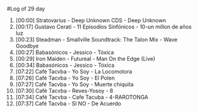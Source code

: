 #Log of 29 day

1. [00:00] Stratovarius - Deep Unknown CDS - Deep Unknown
1. [00:17] Gustavo Cerati - 11 Episodios Sinfónicos - 10-un millon de años luz
1. [00:23] Steadman - Smallville Soundtrack: The Talon Mix - Wave Goodbye
1. [00:27] Babasónicos - Jessico - Tóxica
1. [00:29] Iron Maiden - Futureal - Man On the Edge (Live)
1. [00:34] Babasónicos - Jessico - Tóxica
1. [07:22] Café Tacvba - Yo Soy - La Locomotora
1. [07:26] Café Tacvba - Yo Soy - El Polen
1. [07:27] Café Tacvba - Yo Soy - Muerte chiquita
1. [07:30] Café Tacvba - Reves-Yosoy - 8
1. [07:34] Café Tacvba - Cafe Tacuba - 4-RAROTONGA
1. [07:37] Café Tacvba - SI NO - De Acuerdo
